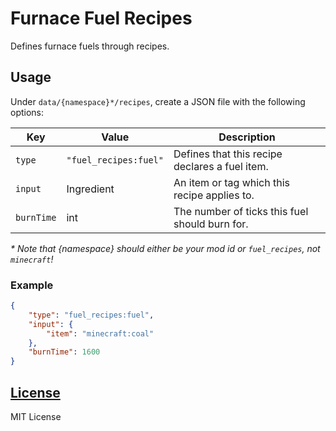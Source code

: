 # Furnace Fuel Recipes

Defines furnace fuels through recipes.

## Usage

Under `data/{namespace}*/recipes`, create a JSON file with the following options:

| Key        | Value                 | Description |
|------------|-----------------------|-------------|
| `type`     | `"fuel_recipes:fuel"` | Defines that this recipe declares a fuel item.
| `input`    | Ingredient            | An item or tag which this recipe applies to.
| `burnTime` | int                   | The number of ticks this fuel should burn for.

*\* Note that {namespace} should either be your mod id or `fuel_recipes`, not `minecraft`!*

### Example

```json
{
	"type": "fuel_recipes:fuel",
	"input": {
		"item": "minecraft:coal"
	},
	"burnTime": 1600
}
```

## [License](https://github.com/justinhschaaf/FurnaceFuelRecipes/blob/master/LICENSE)

MIT License
